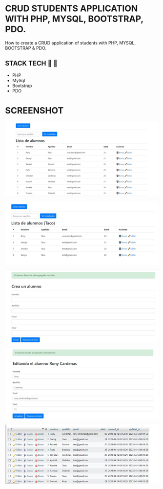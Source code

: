 # CRUD STUDENTS APPLICATION WITH PHP, MYSQL, BOOTSTRAP, PDO.

How to create a CRUD application of students with PHP, MYSQL, BOOTSTRAP & PDO.

## STACK TECH :wrench: :hammer:

* PHP
* MySql
* Bootstrap
* PDO

# SCREENSHOT

![](assets/screenshot1.jpg)

![](assets/screenshot2.jpg)

![](assets/screenshot3.jpg)

![](assets/screenshot4.jpg)

![](assets/screenshot5.jpg)